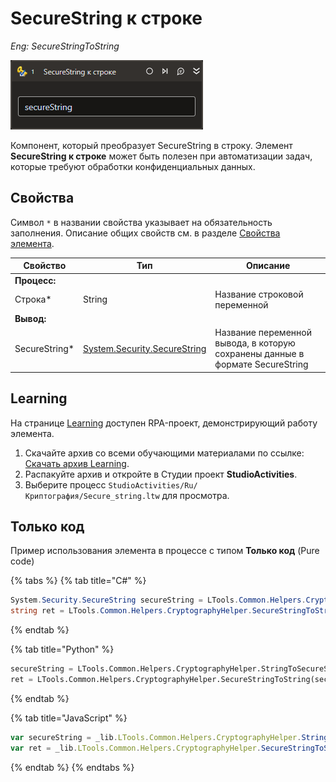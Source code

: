 # SecureString к строке

*Eng: SecureStringToString*

![](../../../resources/activities/basic/crypto/SecureString-to-string-activity.png)

Компонент, который преобразует SecureString в строку. Элемент **SecureString к строке** может быть полезен при автоматизации задач, которые требуют обработки конфиденциальных данных.

## Свойства

Символ `*` в названии свойства указывает на обязательность заполнения. Описание общих свойств см. в разделе [Свойства элемента](https://docs.primo-rpa.ru/primo-rpa/primo-studio/process/elements#svoistva-elementa).

| Свойство             | Тип                   | Описание                                      |
| -------------------- | --------------------- | --------------------------------------------- |
| **Процесс:**         |           |           |
| Строка\*             | String                | Название строковой переменной                 |
| **Вывод:**           |           |           |
| SecureString\*       | [System.Security.SecureString](https://learn.microsoft.com/ru-ru/dotnet/api/system.security.securestring?view=net-5.0) | Название переменной вывода, в которую сохранены данные в формате SecureString           |

## Learning

На странице [Learning](https://github.com/PrimoRPA/Learning) доступен RPA-проект, демонстрирующий работу элемента.

1. Скачайте архив со всеми обучающими материалами по ссылке: [Скачать архив Learning](https://github.com/PrimoRPA/Learning/archive/refs/heads/master.zip).
2. Распакуйте архив и откройте в Студии проект **StudioActivities**.
3. Выберите процесс `StudioActivities/Ru/Криптография/Secure_string.ltw` для просмотра.

## Только код

Пример использования элемента в процессе с типом **Только код** (Pure code)

{% tabs %}
{% tab title="C#" %}
```csharp
System.Security.SecureString secureString = LTools.Common.Helpers.CryptographyHelper.StringToSecureString("Защищенная строка");
string ret = LTools.Common.Helpers.CryptographyHelper.SecureStringToString(secureString);
```
{% endtab %}

{% tab title="Python" %}
```python
secureString = LTools.Common.Helpers.CryptographyHelper.StringToSecureString("Защищенная строка");
ret = LTools.Common.Helpers.CryptographyHelper.SecureStringToString(secureString);
```
{% endtab %}

{% tab title="JavaScript" %}
```javascript
var secureString = _lib.LTools.Common.Helpers.CryptographyHelper.StringToSecureString("Защищенная строка");
var ret = _lib.LTools.Common.Helpers.CryptographyHelper.SecureStringToString(secureString);
```
{% endtab %}
{% endtabs %}
